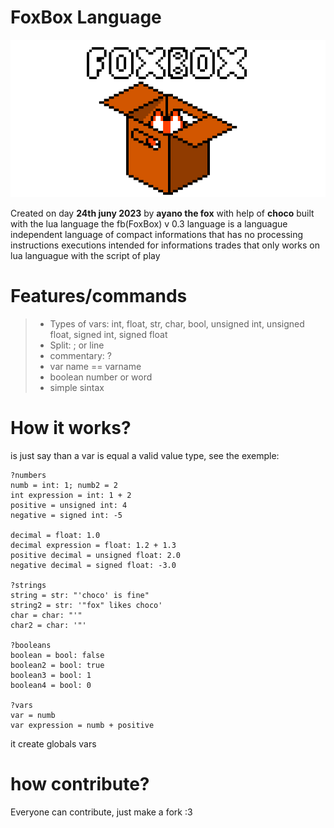 # FoxBox Language
![Logo](./Logo.png)

 Created on day __24th juny 2023__ by **ayano the fox** with help of **choco** built with the lua language the fb(FoxBox) v 0.3 language is a languague independent language of compact informations that has no processing instructions executions intended for informations trades that only works on lua languague with the script of play

# Features/commands
 > - Types of vars: int, float, str, char, bool, unsigned int, unsigned float, signed int, signed float
 > - Split: ; or line
 > - commentary: ?
 > - var name == varname
 > - boolean number or word
 > - simple sintax

# How it works?
 is just say than a var is equal a valid value type, see the exemple:

```
?numbers
numb = int: 1; numb2 = 2
int expression = int: 1 + 2
positive = unsigned int: 4
negative = signed int: -5

decimal = float: 1.0
decimal expression = float: 1.2 + 1.3
positive decimal = unsigned float: 2.0
negative decimal = signed float: -3.0

?strings
string = str: "'choco' is fine"
string2 = str: '"fox" likes choco'
char = char: "'"
char2 = char: '"'

?booleans
boolean = bool: false
boolean2 = bool: true
boolean3 = bool: 1
boolean4 = bool: 0

?vars
var = numb
var expression = numb + positive
```

 it create globals vars

# how contribute?
 Everyone can contribute, just make a fork :3
 
